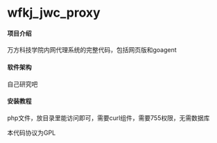 # wfkj_jwc_proxy

#### 项目介绍
万方科技学院内网代理系统的完整代码，包括网页版和goagent

#### 软件架构
自己研究吧


#### 安装教程

php文件，放目录里能访问即可，需要curl组件，需要755权限，无需数据库


本代码协议为GPL

